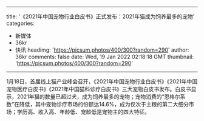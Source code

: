 
---
title: '《2021年中国宠物行业白皮书》正式发布：2021年猫成为饲养最多的宠物'
categories: 
 - 新媒体
 - 36kr
 - 快讯
headimg: 'https://picsum.photos/400/300?random=290'
author: 36kr
comments: false
date: Wed, 19 Jan 2022 02:18:18 GMT
thumbnail: 'https://picsum.photos/400/300?random=290'
---

<div>   
1月18日，首届线上猫产业峰会召开，《2021年中国宠物行业白皮书》《2021年中国宠物医疗白皮书》《2021年中国猫科诊疗白皮书》三大宠物白皮书发布。白皮书显示，2021年猫的数量已超过犬，成为饲养最多的宠物；宠物消费的“恩格尔系数”在降低，其中宠物诊疗市场的份额达14.6%，成为仅次于主粮的第二大细分市场；学历高、收入高、年龄低、宠龄低是宠物主的四大特征。  
</div>
            